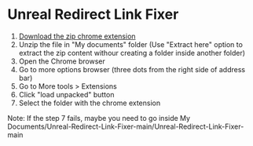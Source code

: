 # Unreal Redirect Link Fixer

1. [Download the zip chrome extension](https://github.com/vivirenremoto/Unreal-Redirect-Link-Fixer/archive/refs/heads/main.zip)
2. Unzip the file in "My documents" folder (Use "Extract here" option to extract the zip content withour creating a folder inside another folder)
3. Open the Chrome browser
4. Go to more options browser (three dots from the right side of address bar)
5. Go to More tools > Extensions
6. Click "load unpacked" button
7. Select the folder with the chrome extension

Note: If the step 7 fails, maybe you need to go inside My Documents/Unreal-Redirect-Link-Fixer-main/Unreal-Redirect-Link-Fixer-main
